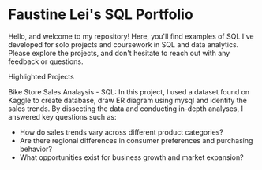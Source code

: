 # Faustine Lei's SQL Portfolio
Hello, and welcome to my repository! 
Here, you'll find examples of SQL I've developed for solo projects and coursework in SQL and data analytics. 
Please explore the projects, and don't hesitate to reach out with any feedback or questions.

Highlighted Projects

Bike Store Sales Analaysis - SQL: In this project, I used a dataset found on Kaggle to create database, draw ER diagram using mysql and identify the sales trends. By dissecting the data and conducting in-depth analyses, I answered key questions such as:

- How do sales trends vary across different product categories?
- Are there regional differences in consumer preferences and purchasing behavior?
- What opportunities exist for business growth and market expansion?
